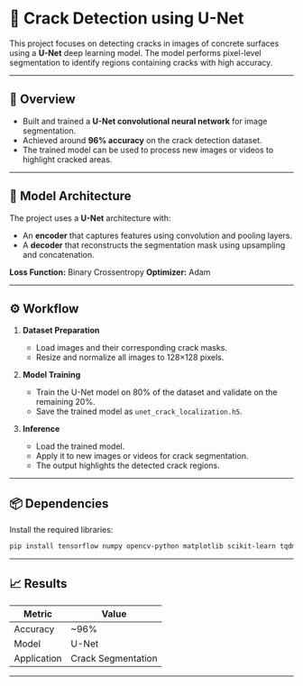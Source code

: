 # 🧠 Crack Detection using U-Net

This project focuses on detecting cracks in images of concrete surfaces using a **U-Net** deep learning model. The model performs pixel-level segmentation to identify regions containing cracks with high accuracy.

---

## 🚀 Overview

* Built and trained a **U-Net convolutional neural network** for image segmentation.
* Achieved around **96% accuracy** on the crack detection dataset.
* The trained model can be used to process new images or videos to highlight cracked areas.

---

## 🧩 Model Architecture

The project uses a **U-Net** architecture with:

* An **encoder** that captures features using convolution and pooling layers.
* A **decoder** that reconstructs the segmentation mask using upsampling and concatenation.

**Loss Function:** Binary Crossentropy
**Optimizer:** Adam

---

## ⚙️ Workflow

1. **Dataset Preparation**

   * Load images and their corresponding crack masks.
   * Resize and normalize all images to 128×128 pixels.

2. **Model Training**

   * Train the U-Net model on 80% of the dataset and validate on the remaining 20%.
   * Save the trained model as `unet_crack_localization.h5`.

3. **Inference**

   * Load the trained model.
   * Apply it to new images or videos for crack segmentation.
   * The output highlights the detected crack regions.

---

## 📦 Dependencies

Install the required libraries:

```bash
pip install tensorflow numpy opencv-python matplotlib scikit-learn tqdm
```

---

## 📈 Results

| Metric      | Value              |
| ----------- | ------------------ |
| Accuracy    | ~96%               |
| Model       | U-Net              |
| Application | Crack Segmentation |

---


